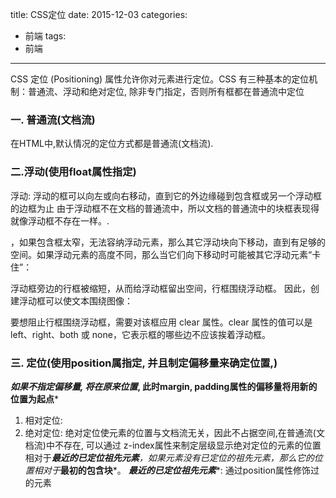 title: CSS定位
date: 2015-12-03
categories:
- 前端
tags:
- 前端
------------------------------------
CSS 定位 (Positioning) 属性允许你对元素进行定位。CSS 有三种基本的定位机制：普通流、浮动和绝对定位, 除非专门指定，否则所有框都在普通流中定位

### 一. 普通流(文档流)
在HTML中,默认情况的定位方式都是普通流(文档流).
### 二.浮动(使用float属性指定)
浮动: 浮动的框可以向左或向右移动，直到它的外边缘碰到包含框或另一个浮动框的边框为止
由于浮动框不在文档的普通流中，所以文档的普通流中的块框表现得就像浮动框不存在一样。.

，如果包含框太窄，无法容纳浮动元素，那么其它浮动块向下移动，直到有足够的空间。如果浮动元素的高度不同，那么当它们向下移动时可能被其它浮动元素“卡住”：

浮动框旁边的行框被缩短，从而给浮动框留出空间，行框围绕浮动框。
因此，创建浮动框可以使文本围绕图像：

要想阻止行框围绕浮动框，需要对该框应用 clear 属性。clear 属性的值可以是 left、right、both 或 none，它表示框的哪些边不应该挨着浮动框。

### 三. 定位(使用position属指定, 并且制定偏移量来确定位置,)
***如果不指定偏移量, 将在原来位置*, 此时margin, padding属性的偏移量将用新的位置为起点***
1. 相对定位:
2. 绝对定位: 绝对定位使元素的位置与文档流无关，因此不占据空间,在普通流(文档流)中不存在, 可以通过
z-index属性来制定层级显示绝对定位的元素的位置相对于***最近的已定位祖先元素**，如果元素没有已定位的祖先元素，那么它的位置相对于***最初的包含块***。
    ***最近的已定位祖先元素****: 通过position属性修饰过的元素